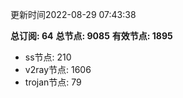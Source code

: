 更新时间2022-08-29 07:43:38

**总订阅: 64**
**总节点: 9085**
**有效节点: 1895**
- ss节点: 210
- v2ray节点: 1606
- trojan节点: 79
